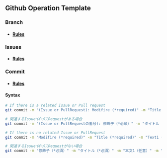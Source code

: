 ## Github Operation Template

### Branch

-   #### [Rules](../docs/Branch-Rules.pdf)

### Issues

-   #### [Rules](../docs/Issues-Rules.pdf)

### Commit

-   #### [Rules](../docs/Commit-Rules.pdf)

#### Syntax

```bash
# If there is a related Issue or Pull request
git commit -m "(Issue or PullRequest): Modifire (*required)" -m "Title (*required)" -m "Text1 (any)" -m "Text2 (any)"

# 関連するIssueやPullRequestがある場合
git commit -m "(Issue or PullRequestの番号): 修飾子（*必須）" -m "タイトル（*必須）" -m "本文1（任意）" -m "本文2（任意）"

# If there is no related Issue or PullRequest
git commit -m "Modifire (*required)" -m "Title (*required)" -m "Text1 (any)" -m "Text2 (any)"

# 関連するIssueやPullRequestがない場合
git commit -m "修飾子（*必須）" -m "タイトル（*必須）" -m "本文1（任意）" -m "本文2（任意）"
```
